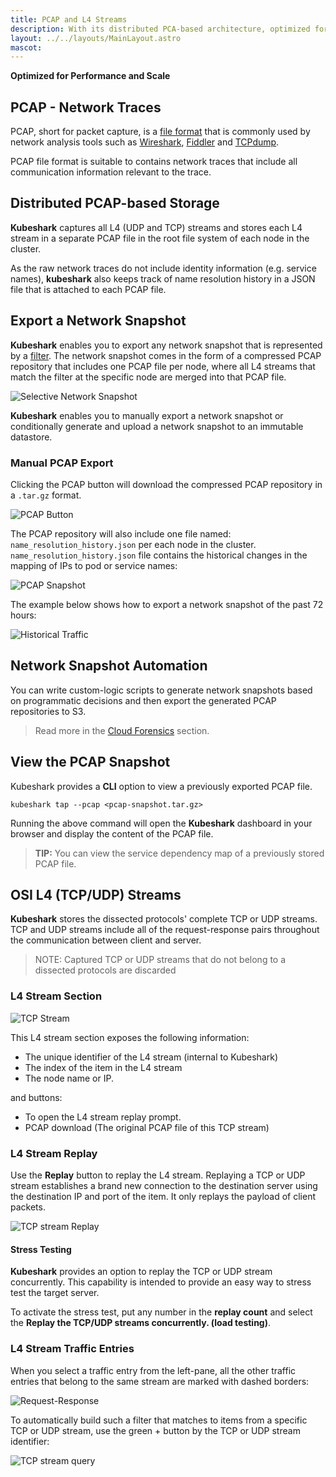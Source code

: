 ```yaml
---
title: PCAP and L4 Streams
description: With its distributed PCA-based architecture, optimized for performance and scale, Kubeshark makes PCAP or It Didn't Happen possible.
layout: ../../layouts/MainLayout.astro
mascot:
---
```

**Optimized for Performance and Scale**

## PCAP - Network Traces

PCAP, short for packet capture, is a [file format](https://datatracker.ietf.org/doc/id/draft-gharris-opsawg-pcap-00.html#name-introduction) that is commonly used by network analysis tools such as [Wireshark](https://wireshark.org), [Fiddler](https://www.telerik.com/fiddler) and [TCPdump](https://www.tcpdump.org/).

PCAP file format is suitable to contains network traces that include all communication information relevant to the trace.

## Distributed PCAP-based Storage

**Kubeshark** captures all L4 (UDP and TCP) streams and stores each L4 stream in a separate PCAP file in the root file system of each node in the cluster.

As the raw network traces do not include identity information (e.g. service names), **kubeshark** also keeps track of name resolution history in a JSON file that is attached to each PCAP file.

## Export a Network Snapshot

**Kubeshark** enables you to export any network snapshot that is represented by a [filter](/en/filtering). The network snapshot comes in the form of a compressed PCAP repository that includes one PCAP file per node, where all L4 streams that match the filter at the specific node are merged into that PCAP file.

![Selective Network Snapshot](/network-snapshot.png)

**Kubeshark** enables you to manually export a network snapshot or conditionally generate and upload a network snapshot to an immutable datastore.

### Manual PCAP Export

Clicking the PCAP button will download the compressed PCAP repository in a `.tar.gz` format.

![PCAP Button](/PCAP-button.png)

The PCAP repository will also include one file named: `name_resolution_history.json` per each node in the cluster. `name_resolution_history.json` file contains the historical changes in the mapping of IPs to pod or service names:

![PCAP Snapshot](/pcap-snapshot.png)

The example below shows how to export a network snapshot of the past 72 hours:

![Historical Traffic](/history2.png)

## Network Snapshot Automation

You can write custom-logic scripts to generate network snapshots based on programmatic decisions and then export the generated PCAP repositories to S3.

> Read more in the [Cloud Forensics](/en/cloud_forensics) section.

## View the PCAP Snapshot

Kubeshark provides a **CLI** option to view a previously exported PCAP file.

```shell
kubeshark tap --pcap <pcap-snapshot.tar.gz>
```

Running the above command will open the **Kubeshark** dashboard in your browser and display the content of the PCAP file.

> **TIP:** You can view the service dependency map of a previously stored PCAP file.

## OSI L4 (TCP/UDP) Streams

**Kubeshark** stores the dissected protocols' complete TCP or UDP streams. TCP and UDP streams include all of the request-response pairs throughout the communication between client and server.

> NOTE: Captured TCP or UDP streams that do not belong to a dissected protocols are discarded

### L4 Stream Section

![TCP Stream](/tcp-stream.png)

This L4 stream section exposes the following information:

- The unique identifier of the L4 stream (internal to Kubeshark)
- The index of the item in the L4 stream
- The node name or IP.

and buttons:

- To open the L4 stream replay prompt.
- PCAP download (The original PCAP file of this TCP stream)

### L4 Stream Replay

Use the **Replay** button to replay the L4 stream. Replaying a TCP or UDP stream establishes a brand new connection to the destination server using the destination IP and port of the item. It only replays the payload of client packets.

![TCP stream Replay](/tcp-replay.png)

#### Stress Testing

**Kubeshark** provides an option to replay the TCP or UDP stream concurrently. This capability is intended to provide an easy way to stress test the target server. 

To activate the stress test, put any number in the **replay count** and select the **Replay the TCP/UDP streams concurrently. (load testing)**.

### L4 Stream Traffic Entries

When you select a traffic entry from the left-pane, all the other traffic entries that belong to the same stream are marked with dashed borders:

![Request-Response](/req-res.png)

To automatically build such a filter that matches to items from a specific TCP or UDP stream, use the green + button by the TCP or UDP stream identifier:

![TCP stream query](/stream-query.png)






